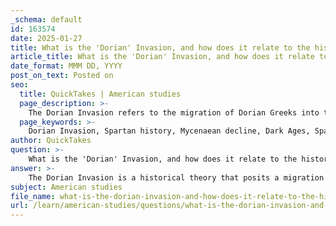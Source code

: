 ```yaml
---
_schema: default
id: 163574
date: 2025-01-27
title: What is the 'Dorian' Invasion, and how does it relate to the history of Sparta?
article_title: What is the 'Dorian' Invasion, and how does it relate to the history of Sparta?
date_format: MMM DD, YYYY
post_on_text: Posted on
seo:
  title: QuickTakes | American studies
  page_description: >-
    The Dorian Invasion refers to the migration of Dorian Greeks into the Peloponnese around the 12th century BC, marking a significant period in the history of Sparta by contributing to its social structure and identity, amidst the decline of the Mycenaean civilization.
  page_keywords: >-
    Dorian Invasion, Spartan history, Mycenaean decline, Dark Ages, Spartan identity, Dorian Greeks, Peloponnese, Tyrtaeus, Herodotus, Thucydides, cultural influence
author: QuickTakes
question: >-
    What is the 'Dorian' Invasion, and how does it relate to the history of Sparta?
answer: >-
    The Dorian Invasion is a historical theory that posits a migration of Dorian Greeks into the Peloponnese around the 12th century BC. This event is often associated with the decline of the Mycenaean civilization and is considered a significant factor in the transition to the Greek Dark Ages, a period characterized by a decline in population, loss of literacy, and the collapse of urban centers.\n\nThe Dorian Greeks, a group of tribes, are believed to have invaded and settled in southern Greece, which included the region that would become Sparta. This migration is linked to the rise of Sparta and the establishment of its unique social structure. Literary sources, particularly fragments from poets like Tyrtaeus, reference the Dorian origins of the Spartans, suggesting that the narrative of conquest and settlement played a crucial role in shaping Spartan identity and culture.\n\nThe myth surrounding the Dorian Invasion also includes the idea that the Dorians, along with the Heraclids, became the dominant force in the Peloponnese, influencing the region's cultural and linguistic landscape. This narrative is reflected in the works of historians such as Herodotus and Thucydides, who provide insights into the historical context of Sparta and its development.\n\nIn summary, the Dorian Invasion is integral to understanding the history of Sparta, as it marks a pivotal moment that contributed to the formation of Spartan society and its subsequent dominance in the region. The invasion is not only a historical event but also a foundational myth that has influenced Spartan identity throughout history.
subject: American studies
file_name: what-is-the-dorian-invasion-and-how-does-it-relate-to-the-history-of-sparta.md
url: /learn/american-studies/questions/what-is-the-dorian-invasion-and-how-does-it-relate-to-the-history-of-sparta
---
```


&nbsp;
